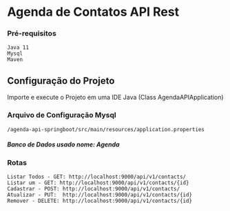 # Agenda de Contatos API Rest

### Pré-requisitos
```
Java 11
Mysql
Maven
```
## Configuração do Projeto

Importe e execute o Projeto em uma IDE Java (Class AgendaAPIApplication)

### Arquivo de Configuração Mysql
```
/agenda-api-springboot/src/main/resources/application.properties
```
##### Banco de Dados usado nome: Agenda

### Rotas
```
Listar Todos - GET: http://localhost:9000/api/v1/contacts/
Listar um - GET: http://localhost:9000/api/v1/contacts/{id}
Cadastrar - POST: http://localhost:9000/api/v1/contacts/
Atualizar - PUT:  http://localhost:9000/api/v1/contacts/{id}
Remover - DELETE: http://localhost:9000/api/v1/contacts/{id}
```